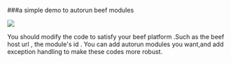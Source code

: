 ###a simple demo to autorun beef modules

![](/home/ssooking/Mycode/mybeef/AutoBeef/Screenshots/autobeef.png) 

You should modify the code to satisfy your beef platform .Such as the beef host url , the module's id . You can add autorun modules you want,and add exception handling to make these codes more robust.